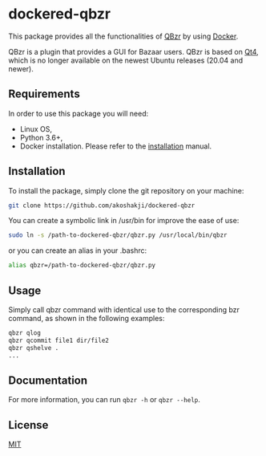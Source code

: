 # dockered-qbzr
This package provides all the functionalities of [QBzr](https://launchpad.net/qbzr) by using 
[Docker](https://www.docker.com/).

QBzr is a plugin that provides a GUI for Bazaar users. QBzr is based on [Qt4](https://doc.qt.io/archives/qt-4.8/), which is no longer available on the 
newest Ubuntu releases (20.04 and newer).

## Requirements
In order to use this package you will need:
* Linux OS,
* Python 3.6+,
* Docker installation. Please refer to the [installation](https://docs.docker.com/engine/install/ubuntu/) manual.

## Installation
To install the package, simply clone the git repository on your machine:
```bash
git clone https://github.com/akoshakji/dockered-qbzr
```
You can create a symbolic link in /usr/bin for improve the ease of use:
```bash
sudo ln -s /path-to-dockered-qbzr/qbzr.py /usr/local/bin/qbzr
```
or you can create an alias in your .bashrc:
```bash
alias qbzr=/path-to-dockered-qbzr/qbzr.py
```

## Usage
Simply call qbzr command with identical use to the corresponding bzr command, 
as shown in the following examples:
```bash
qbzr qlog
qbzr qcommit file1 dir/file2
qbzr qshelve .
...
```

## Documentation
For more information, you can run `qbzr -h` or `qbzr --help`.

## License
[MIT](https://choosealicense.com/licenses/mit/)
